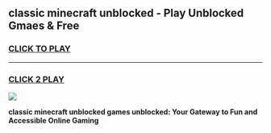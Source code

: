 
## classic minecraft unblocked - Play Unblocked Gmaes & Free
<h3>
<a href="https://news.freeplayer.one?title=classic_minecraft_unblocked&ref=23F">CLICK TO PLAY</a></h3>
<hr>

<h3>
<a href="https://news.freeplayer.one?title=classic_minecraft_unblocked&ref=23F">CLICK 2 PLAY</a>
  
</h3>

<a href="https://news.freeplayer.one?title=classic_minecraft_unblocked&ref=23F/"><img src="https://clearcache.store/games.png"></a>


**classic minecraft unblocked games unblocked: Your Gateway to Fun and Accessible Online Gaming**
